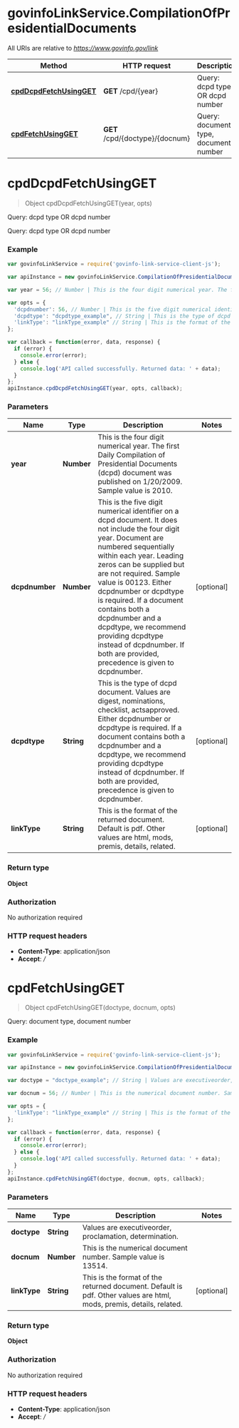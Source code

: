 # govinfoLinkService.CompilationOfPresidentialDocuments

All URIs are relative to *https://www.govinfo.gov/link*

Method | HTTP request | Description
------------- | ------------- | -------------
[**cpdDcpdFetchUsingGET**](CompilationOfPresidentialDocuments.md#cpdDcpdFetchUsingGET) | **GET** /cpd/{year} | Query: dcpd type OR dcpd number
[**cpdFetchUsingGET**](CompilationOfPresidentialDocuments.md#cpdFetchUsingGET) | **GET** /cpd/{doctype}/{docnum} | Query: document type, document number


<a name="cpdDcpdFetchUsingGET"></a>
# **cpdDcpdFetchUsingGET**
> Object cpdDcpdFetchUsingGET(year, opts)

Query: dcpd type OR dcpd number

Query: dcpd type OR dcpd number

### Example
```javascript
var govinfoLinkService = require('govinfo-link-service-client-js');

var apiInstance = new govinfoLinkService.CompilationOfPresidentialDocuments();

var year = 56; // Number | This is the four digit numerical year. The first Daily Compilation of Presidential Documents (dcpd) document was published on 1/20/2009. Sample value is 2010.

var opts = { 
  'dcpdnumber': 56, // Number | This is the five digit numerical identifier on a dcpd document. It does not include the four digit year. Document are numbered sequentially within each year. Leading zeros can be supplied but are not required. Sample value is 00123. Either dcpdnumber or dcpdtype is required. If a document contains both a dcpdnumber and a dcpdtype, we recommend providing dcpdtype instead of dcpdnumber. If both are provided, precedence is given to dcpdnumber.
  'dcpdtype': "dcpdtype_example", // String | This is the type of dcpd document. Values are digest, nominations, checklist, actsapproved. Either dcpdnumber or dcpdtype is required. If a document contains both a dcpdnumber and a dcpdtype, we recommend providing dcpdtype instead of dcpdnumber. If both are provided, precedence is given to dcpdnumber.
  'linkType': "linkType_example" // String | This is the format of the returned document. Default is pdf. Other values are html, mods, premis, details, related.
};

var callback = function(error, data, response) {
  if (error) {
    console.error(error);
  } else {
    console.log('API called successfully. Returned data: ' + data);
  }
};
apiInstance.cpdDcpdFetchUsingGET(year, opts, callback);
```

### Parameters

Name | Type | Description  | Notes
------------- | ------------- | ------------- | -------------
 **year** | **Number**| This is the four digit numerical year. The first Daily Compilation of Presidential Documents (dcpd) document was published on 1/20/2009. Sample value is 2010. | 
 **dcpdnumber** | **Number**| This is the five digit numerical identifier on a dcpd document. It does not include the four digit year. Document are numbered sequentially within each year. Leading zeros can be supplied but are not required. Sample value is 00123. Either dcpdnumber or dcpdtype is required. If a document contains both a dcpdnumber and a dcpdtype, we recommend providing dcpdtype instead of dcpdnumber. If both are provided, precedence is given to dcpdnumber. | [optional] 
 **dcpdtype** | **String**| This is the type of dcpd document. Values are digest, nominations, checklist, actsapproved. Either dcpdnumber or dcpdtype is required. If a document contains both a dcpdnumber and a dcpdtype, we recommend providing dcpdtype instead of dcpdnumber. If both are provided, precedence is given to dcpdnumber. | [optional] 
 **linkType** | **String**| This is the format of the returned document. Default is pdf. Other values are html, mods, premis, details, related. | [optional] 

### Return type

**Object**

### Authorization

No authorization required

### HTTP request headers

 - **Content-Type**: application/json
 - **Accept**: */*

<a name="cpdFetchUsingGET"></a>
# **cpdFetchUsingGET**
> Object cpdFetchUsingGET(doctype, docnum, opts)

Query: document type, document number

### Example
```javascript
var govinfoLinkService = require('govinfo-link-service-client-js');

var apiInstance = new govinfoLinkService.CompilationOfPresidentialDocuments();

var doctype = "doctype_example"; // String | Values are executiveorder, proclamation, determination.

var docnum = 56; // Number | This is the numerical document number. Sample value is 13514.

var opts = { 
  'linkType': "linkType_example" // String | This is the format of the returned document. Default is pdf. Other values are html, mods, premis, details, related.
};

var callback = function(error, data, response) {
  if (error) {
    console.error(error);
  } else {
    console.log('API called successfully. Returned data: ' + data);
  }
};
apiInstance.cpdFetchUsingGET(doctype, docnum, opts, callback);
```

### Parameters

Name | Type | Description  | Notes
------------- | ------------- | ------------- | -------------
 **doctype** | **String**| Values are executiveorder, proclamation, determination. | 
 **docnum** | **Number**| This is the numerical document number. Sample value is 13514. | 
 **linkType** | **String**| This is the format of the returned document. Default is pdf. Other values are html, mods, premis, details, related. | [optional] 

### Return type

**Object**

### Authorization

No authorization required

### HTTP request headers

 - **Content-Type**: application/json
 - **Accept**: */*


